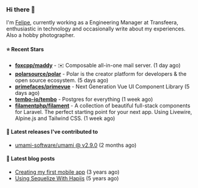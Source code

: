 ### Hi there 👋

I'm [Felipe](https://felipe.im), currently working as a Engineering Manager at Transfeera, enthusiastic in technology and occasionally write about my experiences. Also a hobby photographer.

#### ⭐ Recent Stars
- **[foxcpp/maddy](https://github.com/foxcpp/maddy)** - ✉️ Composable all-in-one mail server. (1 day ago)
- **[polarsource/polar](https://github.com/polarsource/polar)** - Polar is the creator platform for developers &amp; the open source ecosystem. (5 days ago)
- **[primefaces/primevue](https://github.com/primefaces/primevue)** - Next Generation Vue UI Component Library (5 days ago)
- **[tembo-io/tembo](https://github.com/tembo-io/tembo)** - Postgres for everything (1 week ago)
- **[filamentphp/filament](https://github.com/filamentphp/filament)** - A collection of beautiful full-stack components for Laravel. The perfect starting point for your next app. Using Livewire, Alpine.js and Tailwind CSS. (1 week ago)

#### 🚀 Latest releases I've contributed to


- [umami-software/umami @ v2.9.0](https://github.com/umami-software/umami/releases/tag/v2.9.0) (2 months ago)

#### 📄 Latest blog posts
- [Creating my first mobile app](https://felipe.im/posts/creating-my-first-mobile-app/) (3 years ago)
- [Using Sequelize With Hapijs](https://felipe.im/posts/using-sequelize-with-hapijs/) (5 years ago)